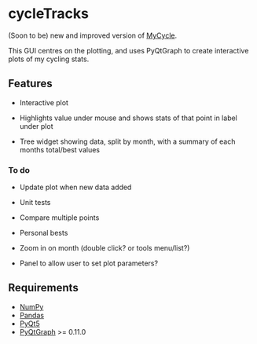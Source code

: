# cycleTracks

(Soon to be) new and improved version of [MyCycle](https://github.com/keziah55/MyCycle).

This GUI centres on the plotting, and uses PyQtGraph to create interactive
plots of my cycling stats.


## Features

- Interactive plot

- Highlights value under mouse and shows stats of that point in label under plot

- Tree widget showing data, split by month, with a summary of each months total/best values

### To do

- Update plot when new data added

- Unit tests

- Compare multiple points

- Personal bests

- Zoom in on month (double click? or tools menu/list?)

- Panel to allow user to set plot parameters?


## Requirements

- [NumPy](https://numpy.org/)
- [Pandas](https://pandas.pydata.org/)
- [PyQt5](https://pypi.org/project/PyQt5/)
- [PyQtGraph](https://pypi.org/project/pyqtgraph/) >= 0.11.0
